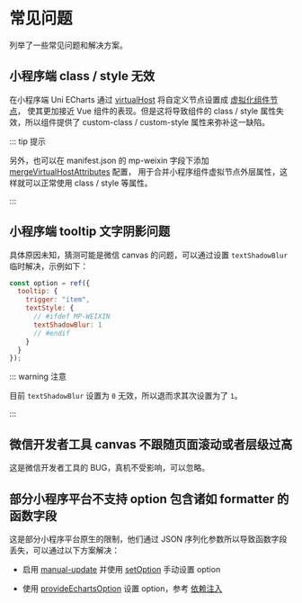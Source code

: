 # 常见问题

列举了一些常见问题和解决方案。

## 小程序端 class / style 无效

在小程序端 Uni ECharts 通过 [virtualHost](https://uniapp.dcloud.net.cn/tutorial/vue-api.html#其他配置)
将自定义节点设置成
[虚拟化组件节点](https://developers.weixin.qq.com/miniprogram/dev/framework/custom-component/wxml-wxss.html#虚拟化组件节点)，
使其更加接近 Vue 组件的表现。但是这将导致组件的 class / style 属性失效，所以组件提供了 custom-class / custom-style
属性来弥补这一缺陷。

::: tip 提示

另外，也可以在 manifest.json 的 mp-weixin 字段下添加
[mergeVirtualHostAttributes](https://uniapp.dcloud.net.cn/collocation/manifest.html#mp-weixin) 配置，
用于合并小程序组件虚拟节点外层属性，这样就可以正常使用 class / style 等属性。

:::

## 小程序端 tooltip 文字阴影问题

具体原因未知，猜测可能是微信 canvas 的问题，可以通过设置 `textShadowBlur` 临时解决，示例如下：

```js
const option = ref({
  tooltip: {
    trigger: "item",
    textStyle: {
      // #ifdef MP-WEIXIN
      textShadowBlur: 1
      // #endif
    }
  }
});
```

::: warning 注意

目前 `textShadowBlur` 设置为 `0` 无效，所以退而求其次设置为了 `1`。

:::

## 微信开发者工具 canvas 不跟随页面滚动或者层级过高

这是微信开发者工具的 BUG，真机不受影响，可以忽略。

## 部分小程序平台不支持 option 包含诸如 formatter 的函数字段

这是部分小程序平台原生的限制，他们通过 JSON 序列化参数所以导致函数字段丢失，可以通过以下方案解决：

- 启用 [manual-update](../apis/component#attributes) 并使用 [setOption](../apis/component#exposes) 手动设置 option

- 使用 [provideEchartsOption](../apis/function#provideechartsoption) 设置 option，参考 [依赖注入](./provide)